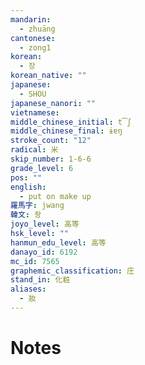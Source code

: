 ```yaml
---
mandarin:
  - zhuāng
cantonese:
  - zong1
korean:
  - 장
korean_native: ""
japanese:
  - SHOU
japanese_nanori: ""
vietnamese:
middle_chinese_initial: t͡ʃ
middle_chinese_final: ɨɐŋ
stroke_count: "12"
radical: 米
skip_number: 1-6-6
grade_level: 6
pos: ""
english:
  - put on make up
羅馬字: jwang
韓文: 좡
joyo_level: 高等
hsk_level: ""
hanmun_edu_level: 高等
danayo_id: 6192
mc_id: 7565
graphemic_classification: 庄
stand_in: 化粧
aliases:
  - 妝
---
```


# Notes
